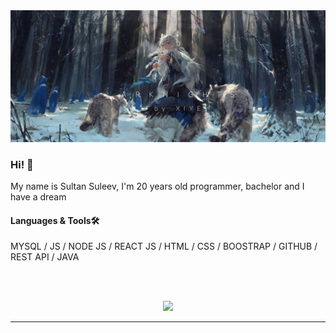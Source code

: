 <img src="https://github.com/sultansuleev/sultansuleev/blob/main/assets/AVhFDfZzHEQ.jpg" alt="Just Banner">

### Hi! 👋

My name is Sultan Suleev, I'm 20 years  old programmer, bachelor and I have a dream

#### Languages & Tools🛠

MYSQL / JS / NODE JS / REACT JS / HTML / CSS / BOOSTRAP / GITHUB / REST API / JAVA


</br>
</br>



<p align="center" >  
  <a href="https://github.com/anuraghazra/github-readme-stats"> 
<img  src="https://github-readme-stats.vercel.app/api?username=sultansuleev&&show_icons=true&theme=dracula"/>
  </a>
  </p>

*************


